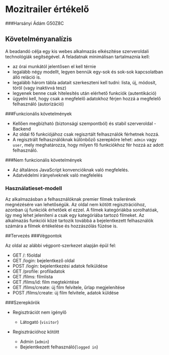# Mozitrailer értékelő
###Harsányi Ádám G50Z8C
## Követelményanalízis

A beadandó célja egy kis webes alkalmazás elkészítése szerveroldali technológiák segítségével. A feladatnak minimálisan tartalmaznia kell:

   + az órai munkától jelentősen el kell térnie
   + legalább négy modellt, legyen bennük egy-sok és sok-sok kapcsolatban álló reláció is.
   + legalább három tábla adatait szerkeszteni kell tudni: lista, új, módosít, töröl (vagy inaktívvá tesz)
   + legyenek benne csak hitelesítés után elérhető funkciók (autentikáció)
   + ügyelni kell, hogy csak a megfelelő adatokhoz férjen hozzá a megfelelő felhasználó (autorizáció)
   
###Funkcionális követelmények

  + Kellően megbízható (biztonsági szempontból) és stabil szerveroldal - Backend
  + Az oldal fő funkciójához csak regiszrtált felhasználók férhetnek hozzá.
  + A regisztrált felhasználóknak különbőző szerepköre lehet: `admin` vagy `user`, mely meghatározza, hogy milyen fő funkciókhoz fér hozzá az adott felhasználó.
  
###Nem funkcionális követelmények

+ Az általános JavaScript konvencióknak való megfelelés.
+ Adatvédelmi irányelveknek való megfelelés
   

   
### Használatieset-modell
Az alkalmazásban a felhasználóknak premier filmek trailerének megnézésére van lehetőségük. Az oldal nem kötött regisztrációhoz, azonban új funkciók érhetőek el ezzel. A filmek kategóriákba sorolhatóak, így meg lehet jeleníteni a csak egy kategóriába tartozó filmeket. Az alkalmazás funkciói közé tartozik továbbá a bejelentkezett felhasználók számára a filmek értékelése és hozzászólás fűzése is.

##Tervezés
###Végpontok

Az oldal az alábbi végpont-szerkezet alapján épül fel:

+ GET /: főoldal
+ GET /login: bejelentkező oldal
+ POST /login: bejelentkezési adatok felküldése
+ GET /profile: profiladatok
+ GET /films: filmlista
+ GET /films/id: film megtekintése
+ GET /films/create: új film felvitele, űrlap megjelenítése
+ POST /films/create: új film felvitele, adatok küldése

###Szerepkörök
+ Regisztrációt nem igénylő

   + Látogató (`visitor`)

+ Regisztrációhoz kötött
   + Admin (`admin`)
   + Bejelentkezett felhasználó(`logged in`)
